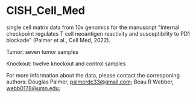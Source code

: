 # CISH_Cell_Med
single cell matrix data from 10x genomics for the manuscript "Internal checkpoint regulates T cell neoantigen reactivity and susceptibility to PD1 blockade" (Palmer et al., Cell Med, 2022).

Tumor: seven tumor samples

Knockout: twelve knockout and control samples

For more information about the data, please contact the corresponing authors: 
Douglas Palmer, palmerdc33@gmail.com; 
Beau R Webber, webb0178@umn.edu; 

